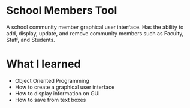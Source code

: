 # School Members Tool
A school community member graphical user interface. Has the ability to add, display, update, and remove community members such as Faculty, Staff, and Students.

# What I learned
* Object Oriented Programming
* How to create a graphical user interface
* How to display information on GUI
* How to save from text boxes
